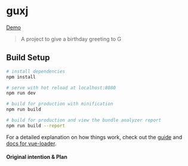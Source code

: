 # guxj

[Demo](https://rain120.github.io/guxj/dist/#/)

> A project to give a birthday greeting to G

## Build Setup

``` bash
# install dependencies
npm install

# serve with hot reload at localhost:8080
npm run dev

# build for production with minification
npm run build

# build for production and view the bundle analyzer report
npm run build --report
```

For a detailed explanation on how things work, check out the [guide](http://vuejs-templates.github.io/webpack/) and [docs for vue-loader](http://vuejs.github.io/vue-loader).

#### Original intention & Plan
<!--
初衷：总感觉送礼物超级难，尤其是送女生

所以就准备使用自己的专业知识来尝试做这个来逗大佬开心，

博我美丽、善良、聪慧、可爱，宇宙无敌厉害还有好看的谷学姐一笑，哈哈哈，好在谷学姐不是程序猿，还看不见这个，我有时间好好开发这个。

实现计划：
文字 + 图片 + 音乐，多种动画的合并操作，如果能够加上视频插播就更好了，尽量在工作之外抽空完成这个。
计划使用`Animate.css`和`Anime.js`来实现，视频还需要调研，可能是`flv.js`
-->
